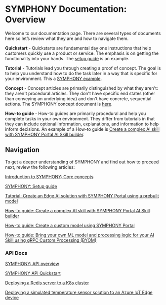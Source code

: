 # SYMPHONY Documentation: Overview

Welcome to our documentation page. There are several types of documents here so let’s review what they are and how to navigate them.

**Quickstart** - Quickstarts are fundamental day one instructions that help customers quickly use a product or service. The emphasis is on getting the functionality into your hands. The [setup guide](setup-guide.md) is an example.

**Tutorial** - Tutorials lead you through creating a proof of concept. The goal is to help you understand how to do the task later in a way that is specific for your environment. This a [SYMPHONY example](Tutorial-Create-an-Edge-AI-solution-with-KubeAI-Application-Nucleus-for-edge-Portal.md).

**Concept** - Concept articles are primarily distinguished by what they aren't: they aren't procedural articles. They don't have specific end states (other than conveying an underlying idea) and don't have concrete, sequential actions. The SYMPHONY concept document is [here](concepts-kan.md).

**How-to guide** - How-to guides are primarily procedural and help you complete tasks in your own environment. They differ from tutorials in that they can include optional information, explanations, and information to help inform decisions. An example of a How-to guide is [Create a complex AI skill with SYMPHONY Portal AI Skill builder](Create-a-complex-AI-skill.md).

## Navigation

To get a deeper understanding of SYMPHONY and find out how to proceed next, review the following articles: 

[Introduction to SYMPHONY: Core concepts](concepts-kan.md)

[SYMPHONY: Setup guide](setup-guide.md)

[Tutorial: Create an Edge AI solution with SYMPHONY Portal using a prebuilt model](./Tutorial-Create-an-Edge-AI-solution-with-KubeAI-Application-Nucleus-for-edge-Portal.md)

[How-to guide: Create a complex AI skill with SYMPHONY Portal AI Skill builder](Create-a-complex-AI-skill.md)

[How-to guide: Create a custom model using SYMPHONY Portal](Create-a-custom-model.md)

[How-to guide: Bring your own ML model and processing logic for your AI Skill using gRPC Custom Processing (BYOM)](/docs/tutorial/How-to-BYOM.md)


### API Docs

[SYMPHONY: API overview](../api/README.md)

[SYMPHONY API Quickstart](../api/quick_start/quick_start.md)

[Deploying a Redis server to a K8s cluster](../api/quick_start/deploy_redis_k8s.md)
  
[Deploying a simulated temperature sensor solution to an Azure IoT Edge device](../api/quick_start/deploy_solution_to_azure_iot_edge.md)